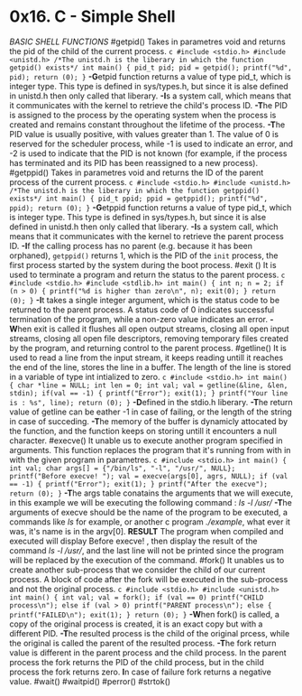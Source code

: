 # 0x16. C - Simple Shell
*BASIC SHELL FUNCTIONS*
	#getpid()
		Takes in parametres void and returns the pid of the child of the current process.
			```c
			#include <stdio.h>
			#include <unistd.h>
			/*The unistd.h is the liberary in which the function getpid() exists*/
			int main()
			{
			pid_t pid;
			pid = getpid();
			printf("%d", pid);
			return (0);
			}```
		**-G**etpid  function returns a value of type pid_t, which is integer type. This type is defined in sys/types.h, but since it is alse defined in unistd.h then only called that liberary.
		**-I**s a system call, which means that it communicates with the kernel to retrieve the child's process ID.
		**-T**he PID is assigned to the process by the operating system when the process is created and remains constant throughout the lifetime of the process.
		**-T**he PID value is usually positive, with values greater than 1. The value of 0 is reserved for the scheduler process, while -1 is used to indicate an error, and -2 is used to indicate that the PID is not known (for example, if the process has terminated and its PID has been reassigned to a new process).
	#getppid()
		Takes in parametres void and returns the ID of the parent process of the current process.
			```c
			#include <stdio.h>
			#include <unistd.h>
			/*The unistd.h is the liberary in which the function getppid() exists*/
			int main()
			{
				pid_t ppid;
				ppid = getppid();
				printf("%d", ppid);
				return (0);
			}```
		**-G**etppid  function returns a value of type pid_t, which is integer type. This type is defined in sys/types.h, but since it is alse defined in unistd.h then only called that liberary.
		**-I**s a system call, which means that it communicates with the kernel to retrieve the parent process ID.
		**-I**f the calling process has no parent (e.g. because it has been orphaned), `getppid()` returns 1, which is the PID of the `init` process, the first process started by the system during the boot process.
	#exit ()
		It is used to terminate a program and return the status to the parent process.
			```c
			#include <stdio.h>
			#include <stdlib.h>
			int main()
			{
				int n;
				n = 2;
				if (n > 0)
				{
					printf("%d is higher than zero\n", n);
					exit(0);
				}
				return (0);
			}```
		**-I**t takes a single integer argument, which is the status code to be returned to the parent process. A status code of 0 indicates successful termination of the program, while a non-zero value indicates an error.
		**-W**hen exit is called it flushes all open output streams, closing all open input streams, closing all open file descriptors, removing temporary files created by the program, and returning control to the parent process.
	#getline()
		It is used to read a line from the input stream, it keeps reading untill it reaches the end of the line, stores the line in a buffer. The length of the line is stored in a variable of type int intialized to zero.
			```c
			#include <stdio.h>
			int main()
			{
				char *line = NULL;
				int len = 0;
				int val;
				val = getline(&line, &len, stdin);
				if(val == -1)
				{
					printf("Error");
					exit(1);
				}
				printf("Your line is : %s", line);
				return (0);
			}```
		**-D**efined in the stdio.h liberary.
		**-T**he return value of getline can be eather -1 in case of failing, or the length of the string in case of succeding.
		**-T**he memory of the buffer is dynamicly attocated by the function, and the function keeps on storing untill it encounters a null character.
	#execve()
		It unable us to execute another program specified in arguments. This function replaces the program that it's running from with in with the given program in parametres.
			```c
			#include <stdio.h>
			int main()
			{
				int val;
				char args[] = {"/bin/ls", "-l", "/usr/", NULL};
				printf("Before execve! ");
				val = execve(args[0], agrs, NULL);
				if (val == -1)
				{
					printf("Error");
					exit(1);
				}
				printf("After the execve");
				return (0);
			}```
		**-T**he args table conatains the arguments that we will execute, in this example we will be executing the following command : *ls -l /usr/*
		**-T**he arguments of execve should be the name of the program to be executed, a commands like *ls* for example, or another c program *./example*, what ever it was, it's name is in the argv[0].
		**RESULT** The  program when compiled and executed will display Before execve! , then display the result of the command *ls -l /usr/*, and the last line will not be printed since the program will be replaced by the execution of the command.
	#fork()
		It unables us to create another sub-process that we consider the child of our current process. A block of code after the fork will be executed in the sub-process and not the original process.
			```c
			#include <stdio.h>
			#include <unistd.h>
			int main()
			{
				int val;
				val = fork();
				if (val == 0)
					printf("CHILD process\n");
				else if (val > 0)
					printf("PARENT process\n");
				else
				{
					printf("FAILED\n");
					exit(1);
				}
				return (0);
			}```
		**-W**hen fork() is called, a copy of the original process is created, it is an exact copy but with a different PID.
		**-T**he resulted process is the child of the original prcess, while the original is called the parent of the resulted process.
		**-T**he fork return value is different in the parent process and the child process. In the parent process the fork returns the PID of the child process, but in the child process the fork returns zero.
		**I**n case of failure fork returns a negative value. 
	#wait()
	#waitpid()
	#perror()
	#strtok()
	

